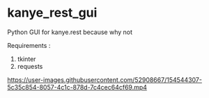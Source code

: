 # kanye_rest_gui
Python GUI for kanye.rest because why not

Requirements :
1. tkinter
2. requests


https://user-images.githubusercontent.com/52908667/154544307-5c35c854-8057-4c1c-878d-7c4cec64cf69.mp4

